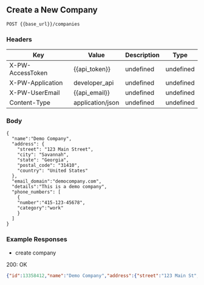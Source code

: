## Create a New Company 

```POST {{base_url}}/companies```

### Headers

Key | Value | Description | Type
--- | --- | --- | ---
X-PW-AccessToken | {{api_token}} | undefined | undefined
X-PW-Application | developer_api | undefined | undefined
X-PW-UserEmail | {{api_email}} | undefined | undefined
Content-Type | application/json | undefined | undefined
### Body

```
{
  "name":"Demo Company",
  "address": {
   	"street": "123 Main Street",
    "city": "Savannah",
    "state": "Georgia",
    "postal_code": "31410", 
    "country": "United States"
  },
  "email_domain":"democompany.com",
  "details":"This is a demo company",
  "phone_numbers": [
    {
    "number":"415-123-45678",
    "category":"work"
    }
  ]
}
```
### Example Responses

- create company

200: OK
```json
{"id":13358412,"name":"Demo Company","address":{"street":"123 Main St","city":"San Francisco","state":"CA","postal_code":"94105","country":null},"assignee_id":null,"contact_type_id":null,"details":"This is a demo company","email_domain":"democompany.com","phone_numbers":[{"number":"415-123-45678","category":"work"}],"socials":[],"tags":[],"websites":[],"custom_fields":[{"custom_field_definition_id":100764,"value":null},{"custom_field_definition_id":103481,"value":null}],"interaction_count":0,"date_created":1496707930,"date_modified":1496707930}
```